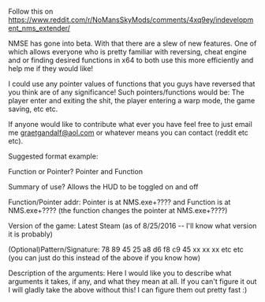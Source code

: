 Follow this on https://www.reddit.com/r/NoMansSkyMods/comments/4xq9ey/indevelopment_nms_extender/

NMSE has gone into beta. With that there are a slew of new features. One of which allows everyone who is pretty familiar with reversing, cheat engine and or finding desired functions in x64 to both use this more efficiently and help me if they would like!

I could use any pointer values of functions that you guys have reversed that you think are of any significance! Such pointers/functions would be: The player enter and exiting the shit, the player entering a warp mode, the game saving, etc etc.

If anyone would like to contribute what ever you have feel free to just email me graetgandalf@aol.com or whatever means you can contact (reddit etc etc).

Suggested format example:

Function or Pointer? Pointer and Function

Summary of use? Allows the HUD to be toggled on and off

Function/Pointer addr: Pointer is at NMS.exe+???? and Function is at NMS.exe+???? (the function changes the pointer at NMS.exe+????)

Version of the game: Latest Steam (as of 8/25/2016 -- I'll know what version it is probably)

(Optional)Pattern/Signature: 78 89 45 25 a8 d6 f8 c9 45 xx xx xx etc etc (you can just do this instead of the above if you know how)

Description of the arguments:
  Here I would like you to describe what arguments it takes, if any, and what they mean at all. If you can't figure it out I will gladly take the above without this! I can figure them out pretty fast :)

